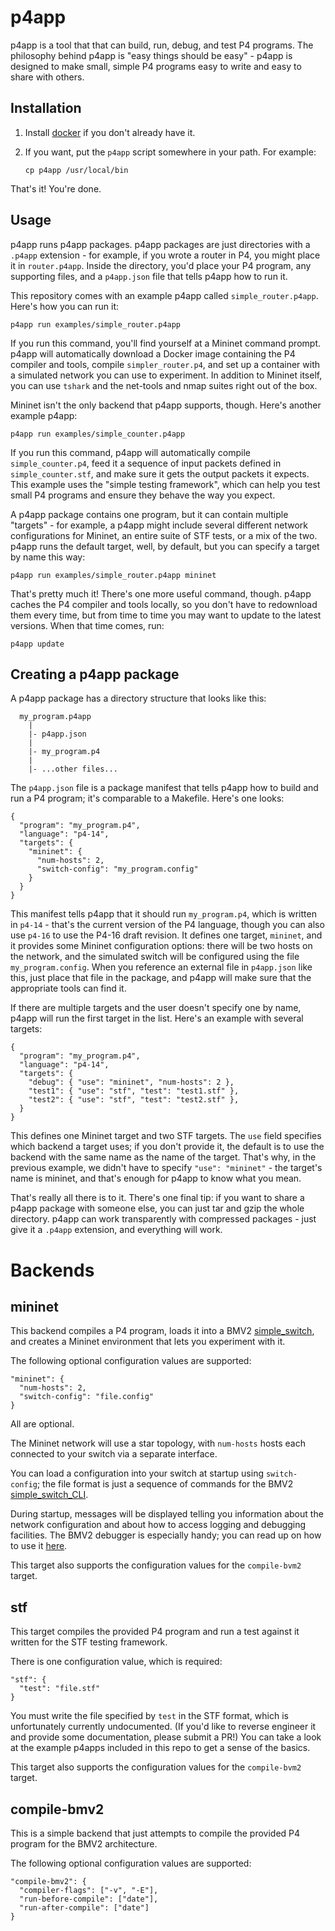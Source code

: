 p4app
=====

p4app is a tool that that can build, run, debug, and test P4 programs.
The philosophy behind p4app is "easy things should be easy" - p4app is designed
to make small, simple P4 programs easy to write and easy to share with others.

Installation
------------

1. Install [docker](https://docs.docker.com/engine/installation/) if you don't
   already have it.

2. If you want, put the `p4app` script somewhere in your path. For example:

    ```
    cp p4app /usr/local/bin
    ```

That's it! You're done. 

Usage
-----

p4app runs p4app packages. p4app packages are just directories with a `.p4app`
extension - for example, if you wrote a router in P4, you might place it in
`router.p4app`. Inside the directory, you'd place your P4 program, any
supporting files, and a `p4app.json` file that tells p4app how to run it.

This repository comes with an example p4app called `simple_router.p4app`. Here's
how you can run it:

```
p4app run examples/simple_router.p4app
```

If you run this command, you'll find yourself at a Mininet command prompt. p4app
will automatically download a Docker image containing the P4 compiler and tools,
compile `simpler_router.p4`, and set up a container with a simulated network
you can use to experiment. In addition to Mininet itself, you can use `tshark`
and the net-tools and nmap suites right out of the box.

Mininet isn't the only backend that p4app supports, though. Here's another
example p4app:

```
p4app run examples/simple_counter.p4app
```

If you run this command, p4app will automatically compile `simple_counter.p4`,
feed it a sequence of input packets defined in `simple_counter.stf`, and make
sure it gets the output packets it expects. This example uses the "simple
testing framework", which can help you test small P4 programs and ensure they
behave the way you expect.

A p4app package contains one program, but it can contain multiple "targets" -
for example, a p4app might include several different network configurations for
Mininet, an entire suite of STF tests, or a mix of the two. p4app runs the
default target, well, by default, but you can specify a target by name this way:

```
p4app run examples/simple_router.p4app mininet
```

That's pretty much it! There's one more useful command, though. p4app caches the
P4 compiler and tools locally, so you don't have to redownload them every time,
but from time to time you may want to update to the latest versions. When that
time comes, run:

```
p4app update
```

Creating a p4app package
------------------------

A p4app package has a directory structure that looks like this:

```
  my_program.p4app
    |
    |- p4app.json
    |
    |- my_program.p4
    |
    |- ...other files...
```

The `p4app.json` file is a package manifest that tells p4app how to build and
run a P4 program; it's comparable to a Makefile. Here's one looks:

```
{
  "program": "my_program.p4",
  "language": "p4-14",
  "targets": {
    "mininet": {
      "num-hosts": 2,
      "switch-config": "my_program.config"
    }
  }
}
```

This manifest tells p4app that it should run `my_program.p4`, which is written
in `p4-14` - that's the current version of the P4 language, though you can also
use `p4-16` to use the P4-16 draft revision. It defines one target, `mininet`,
and it provides some Mininet configuration options: there will be two hosts on
the network, and the simulated switch will be configured using the file
`my_program.config`. When you reference an external file in `p4app.json` like
this, just place that file in the package, and p4app will make sure that the
appropriate tools can find it.

If there are multiple targets and the user doesn't specify one by name, p4app
will run the first target in the list. Here's an example with several targets:

```
{
  "program": "my_program.p4",
  "language": "p4-14",
  "targets": {
    "debug": { "use": "mininet", "num-hosts": 2 },
    "test1": { "use": "stf", "test": "test1.stf" },
    "test2": { "use": "stf", "test": "test2.stf" },
  }
}
```

This defines one Mininet target and two STF targets. The `use` field specifies
which backend a target uses; if you don't provide it, the default is to use the
backend with the same name as the name of the target. That's why, in the
previous example, we didn't have to specify `"use": "mininet"` - the target's
name is mininet, and that's enough for p4app to know what you mean.

That's really all there is to it. There's one final tip: if you want to share a
p4app package with someone else, you can just tar and gzip the whole directory.
p4app can work transparently with compressed packages - just give it a `.p4app`
extension, and everything will work.

Backends
========

mininet
-------

This backend compiles a P4 program, loads it into a BMV2
[simple_switch](https://github.com/p4lang/behavioral-model/blob/master/docs/simple_switch.md),
and creates a Mininet environment that lets you experiment with it.

The following optional configuration values are supported:

```
"mininet": {
  "num-hosts": 2,
  "switch-config": "file.config"
}
```

All are optional.

The Mininet network will use a star topology, with `num-hosts` hosts each
connected to your switch via a separate interface.

You can load a configuration into your switch at startup using `switch-config`;
the file format is just a sequence of commands for the BMV2
[simple_switch_CLI](https://github.com/p4lang/behavioral-model#using-the-cli-to-populate-tables).

During startup, messages will be displayed telling you information about the
network configuration and about how to access logging and debugging facilities.
The BMV2 debugger is especially handy; you can read up on how to use it
[here](https://github.com/p4lang/behavioral-model/blob/master/docs/p4dbg_user_guide.md).

This target also supports the configuration values for the `compile-bvm2` target.

stf
---

This target compiles the provided P4 program and run a test against it written
for the STF testing framework.

There is one configuration value, which is required:

```
"stf": {
  "test": "file.stf"
}
```

You must write the file specified by `test` in the STF format, which is
unfortunately currently undocumented. (If you'd like to reverse engineer it and
provide some documentation, please submit a PR!) You can take a look at the
example p4apps included in this repo to get a sense of the basics.

This target also supports the configuration values for the `compile-bvm2` target.

compile-bmv2
------------

This is a simple backend that just attempts to compile the provided P4 program
for the BMV2 architecture.

The following optional configuration values are supported:

```
"compile-bmv2": {
  "compiler-flags": ["-v", "-E"],
  "run-before-compile": ["date"],
  "run-after-compile": ["date"]
}
```
